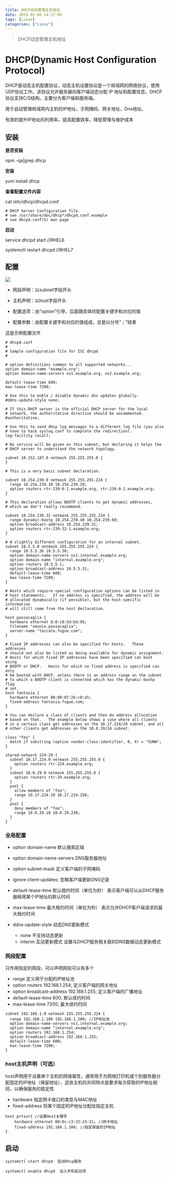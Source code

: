 ```yaml
---
title: DHCP动态管理主机地址
date: 2019-05-08 14:17:09
tags: [Linux]
categories: ["Linux"]
---
```

> DHCP动态管理主机地址

# DHCP(Dynamic Host Configuration Protocol)

DHCP是动态主机配置协议，动态主机设置协议是一个局域网的网络协议，使用UDP协议工作。该协议允许服务器向客户端动态分配 IP 地址和配置信息。DHCP协议支持C/S结构，主要分为客户端和服务端。

用于自动管理局域网内主机的IP地址，子网掩码、网关地址、Dns地址。

有效的提升IP地址的利用率，提高配置效率，降低管理与维护成本


## 安装

**是否安装**

npm -qa|grep dhcp


**安装**

yum install dhcp

**查看配置文件内容**

cat /etc/dhcp/dhcpd.conf

```
# DHCP Server Configuration file.
# see /usr/share/doc/dhcp*/dhcpd.conf.example
# see dhcpd.conf(5) man page
```

**启动**

service dhcpd start //RHEL6

systemctl restart dhcpd //RHEL7

## 配置

![](https://i.loli.net/2019/05/08/5cd239ccaf61e.png)

- 网段声明：以subnet字段开头

- 主机声明：以host字段开头

- 配置选项：由“option”引导，后面跟具体的配置关键字和对应的值

- 配置参数：由配置关键字和对应的值组成，总是以分号“；”结束

这是示例配置文件

```
# dhcpd.conf
#
# Sample configuration file for ISC dhcpd
#

# option definitions common to all supported networks...
option domain-name "example.org";
option domain-name-servers ns1.example.org, ns2.example.org;

default-lease-time 600;
max-lease-time 7200;

# Use this to enble / disable dynamic dns updates globally.
#ddns-update-style none;

# If this DHCP server is the official DHCP server for the local
# network, the authoritative directive should be uncommented.
#authoritative;

# Use this to send dhcp log messages to a different log file (you also
# have to hack syslog.conf to complete the redirection).
log-facility local7;

# No service will be given on this subnet, but declaring it helps the 
# DHCP server to understand the network topology.

subnet 10.152.187.0 netmask 255.255.255.0 {
}

# This is a very basic subnet declaration.

subnet 10.254.239.0 netmask 255.255.255.224 {
  range 10.254.239.10 10.254.239.20;
  option routers rtr-239-0-1.example.org, rtr-239-0-2.example.org;
}

# This declaration allows BOOTP clients to get dynamic addresses,
# which we don't really recommend.

subnet 10.254.239.32 netmask 255.255.255.224 {
  range dynamic-bootp 10.254.239.40 10.254.239.60;
  option broadcast-address 10.254.239.31;
  option routers rtr-239-32-1.example.org;
}

# A slightly different configuration for an internal subnet.
subnet 10.5.5.0 netmask 255.255.255.224 {
  range 10.5.5.26 10.5.5.30;
  option domain-name-servers ns1.internal.example.org;
  option domain-name "internal.example.org";
  option routers 10.5.5.1;
  option broadcast-address 10.5.5.31;
  default-lease-time 600;
  max-lease-time 7200;
}

# Hosts which require special configuration options can be listed in
# host statements.   If no address is specified, the address will be
# allocated dynamically (if possible), but the host-specific information
# will still come from the host declaration.

host passacaglia {
  hardware ethernet 0:0:c0:5d:bd:95;
  filename "vmunix.passacaglia";
  server-name "toccata.fugue.com";
}

# Fixed IP addresses can also be specified for hosts.   These addresses
# should not also be listed as being available for dynamic assignment.
# Hosts for which fixed IP addresses have been specified can boot using
# BOOTP or DHCP.   Hosts for which no fixed address is specified can only
# be booted with DHCP, unless there is an address range on the subnet
# to which a BOOTP client is connected which has the dynamic-bootp flag
# set.
host fantasia {
  hardware ethernet 08:00:07:26:c0:a5;
  fixed-address fantasia.fugue.com;
}

# You can declare a class of clients and then do address allocation
# based on that.   The example below shows a case where all clients
# in a certain class get addresses on the 10.17.224/24 subnet, and all
# other clients get addresses on the 10.0.29/24 subnet.

class "foo" {
  match if substring (option vendor-class-identifier, 0, 4) = "SUNW";
}

shared-network 224-29 {
  subnet 10.17.224.0 netmask 255.255.255.0 {
    option routers rtr-224.example.org;
  }
  subnet 10.0.29.0 netmask 255.255.255.0 {
    option routers rtr-29.example.org;
  }
  pool {
    allow members of "foo";
    range 10.17.224.10 10.17.224.250;
  }
  pool {
    deny members of "foo";
    range 10.0.29.10 10.0.29.230;
  }
}
```

### **全局配置**

- option domain-name 默认搜索区域

- option domain-name-servers  DNS服务器地址

- option subnet-mask 定义客户端的子网掩码

- ignore client-updates; 忽略客户端更新DNS记录

- default-lease-time 默认租约时间（单位为秒）
表示客户端可以从DHCP服务器租用某个IP地址的默认时间

- max-lease-time 最大租约时间（单位为秒）
表示允许DHCP客户端请求的最大租约时间

- ddns-update-style 动态DNS更新模式
	- none 不支持动态更新
	- interim 互动更新模式
设置与DHCP服务相关联的DNS数据动态更新模式

### **网段配置**

只作用指定的网段，可以声明网段可以有多个

- range 	定义用于分配的IP地址池
- option routers 192.168.1.254; 定义客户端的网关地址
- option broadcast-address 192.168.1.255; 定义客户端的广播地址
- default-lease-time 600; 默认续约时间
- max-lease-time 7200; 最大续约时间

```
subnet 192.168.1.0 netmask 255.255.255.224 {
  range 192.168.1.100 192.168.1.200; //IP地址池
  option domain-name-servers ns1.internal.example.org;
  option domain-name "internal.example.org";
  option routers 192.168.1.254;
  option broadcast-address 192.168.1.255;
  default-lease-time 600;
  max-lease-time 7200;
}
```

### **host主机声明（可选）**

host声明用于设置单个主机的网络属性，通常用于为网络打印机或个别服务器分配固定的IP地址（保留地址），这些主机的共同特点是要求每次获取的IP地址相同，以确保服务的稳定性

- hardware 指定网卡接口的类型与MAC地址
- fixed-address 	将某个固定的IP地址分配给指定主机

```
host prtsvr{ //设置Host关键字 
	hardware ethernet 00:0c:c3:32:23:21; //网卡地址
	fixed-address 192.168.1.100; //指定保留的IP地址
}
```

## 启动

```
systemctl start dhcpd  启动Dhcp服务

systemctl enable dhcpd  加入开机启动项
```




